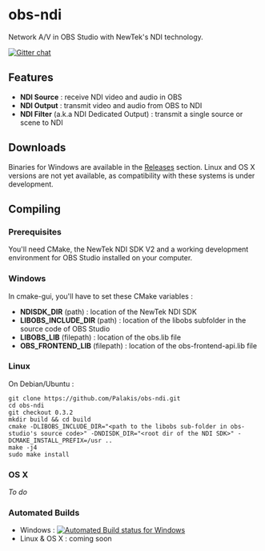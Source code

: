 obs-ndi
==============

Network A/V in OBS Studio with NewTek's NDI technology.  

[![Gitter chat](https://badges.gitter.im/obs-ndi/obs-ndi.png)](https://gitter.im/obs-ndi/obs-ndi)


## Features
- **NDI Source** : receive NDI video and audio in OBS
- **NDI Output** : transmit video and audio from OBS to NDI
- **NDI Filter** (a.k.a NDI Dedicated Output) : transmit a single source or scene to NDI

## Downloads
Binaries for Windows are available in the [Releases](https://github.com/Palakis/obs-ndi/releases) section. Linux and OS X versions are not yet available, as compatibility with these systems is under development.

## Compiling
### Prerequisites
You'll need CMake, the NewTek NDI SDK V2 and a working development environment for OBS Studio installed on your computer.

### Windows
In cmake-gui, you'll have to set these CMake variables :
- **NDISDK_DIR** (path) : location of the NewTek NDI SDK
- **LIBOBS_INCLUDE_DIR** (path) : location of the libobs subfolder in the source code of OBS Studio
- **LIBOBS_LIB** (filepath) : location of the obs.lib file
- **OBS_FRONTEND_LIB** (filepath) : location of the obs-frontend-api.lib file

### Linux
On Debian/Ubuntu :  
```
git clone https://github.com/Palakis/obs-ndi.git
cd obs-ndi
git checkout 0.3.2
mkdir build && cd build
cmake -DLIBOBS_INCLUDE_DIR="<path to the libobs sub-folder in obs-studio's source code>" -DNDISDK_DIR="<root dir of the NDI SDK>" -DCMAKE_INSTALL_PREFIX=/usr ..
make -j4
sudo make install
```

### OS X
*To do*

### Automated Builds
- Windows : [![Automated Build status for Windows](https://ci.appveyor.com/api/projects/status/github/Palakis/obs-ndi)](https://ci.appveyor.com/project/Palakis/obs-ndi/history)
- Linux & OS X : coming soon
